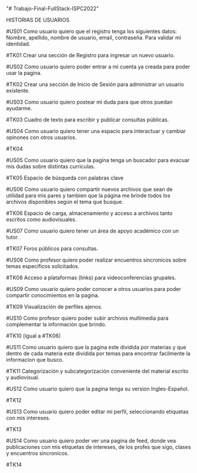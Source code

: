 "# Trabajo-Final-FullStack-ISPC2022"
 
 HISTORIAS DE USUARIOS
 
#US01 Como usuario quiero que el registro tenga los siguientes datos: Nombre, apellido, nombre de usuario, email, contraseña. Para validar mi identidad.

#TK01 Crear una sección de Registro para ingresar un nuevo usuario.

#US02 Como usuario quiero poder entrar a mi cuenta ya creada para poder usar la pagina.

#TK02 Crear una sección de Inicio de Sesión para administrar un usuario existente.

#US03 Como usuario quiero postear mi duda para que otros puedan ayudarme.

#TK03 Cuadro de texto para escribir y publicar consultas públicas.

#US04 Como usuario quiero tener una espacio para interactuar y cambiar opinones con otros usuarios.

#TK04 

#US05 Como usuario quiero que la pagina tenga un buscador para evacuar  mis dudas sobre distintas curriculas.
 
#TK05 Espacio de búsqueda con palabras clave
 
#US06 Como usuario quiero compartir nuevos archivos que sean de utilidad para mis pares y tambien que la página me brinde todos los archivos disponibles según el tema que busque.

#TK06 Espacio de carga, almacenamiento y acceso a archivos tanto escritos como audiovisuales.

#US07 Como usuario quiero tener un área de apoyo académico con un tutor.

#TK07 Foros públicos para consultas.

#US08 Como profesor quiero poder realizar encuentros sincronicos sobre temas especificos solicitados.

#TK08 Acceso a plataformas (links) para videoconferencias grupales.

#US09 Como usuario quiero poder conocer a otros usuarios para poder compartir conocimientos en la pagina.

#TK09 Visualización de perfiles ajenos.

#US10 Como profesor quiero poder subir archivos multimedia para complementar la información que brindo.

#TK10 (igual a #TK06)

#US11 Como usuario quiero que la pagina este dividida por materias y que dentro de cada materia este dividida por temas para encontrar facilmente la informacion que busco.

#TK11 Categorización y subcategorización conveniente del material escrito y audiovisual.

#US12 Como usuario quiero que la pagina tenga su version Ingles-Español.

#TK12

#US13 Como usuario quiero poder editar mi perfil, seleccionando etiquetas con mis intereses.

#TK13

#US14 Como usuario quiero poder ver una pagina de feed, donde vea publicaciones con mis etiquetas de intereses, de los profes que sigo, clases y encuentros sincronicos.

#TK14
